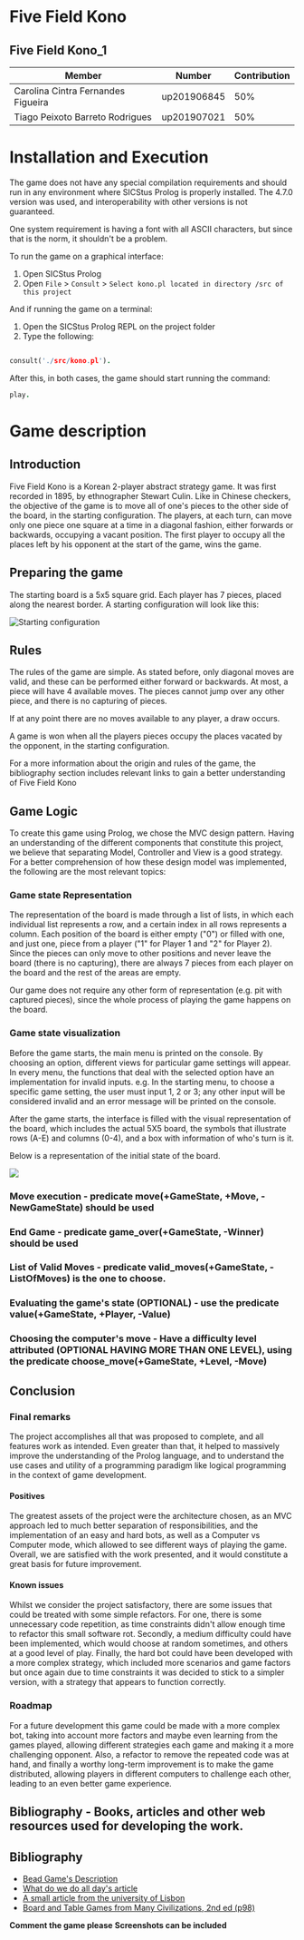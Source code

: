 # Five Field Kono

## Five Field Kono_1

| Member                             | Number      | Contribution |
| ---------------------------------- | ----------- | ------------ |
| Carolina Cintra Fernandes Figueira | up201906845 | 50%          |
| Tiago Peixoto Barreto Rodrigues    | up201907021 | 50%          |

# Installation and Execution

The game does not have any special compilation requirements and should run in any environment where SICStus Prolog is properly installed. The 4.7.0 version was used, and interoperability with other versions is not guaranteed.

One system requirement is having a font with all ASCII characters, but since that is the norm, it shouldn't be a problem.

To run the game on a graphical interface:

1. Open SICStus Prolog
2. Open `File` > `Consult` > `Select kono.pl located in directory /src of this project`

And if running the game on a terminal:

1. Open the SICStus Prolog REPL on the project folder
2. Type the following:

```prolog

consult('./src/kono.pl').

```

After this, in both cases, the game should start running the command:

```prolog
play.
```

# Game description

## Introduction

Five Field Kono is a Korean 2-player abstract strategy game. It was first recorded in 1895, by ethnographer Stewart Culin. Like in Chinese checkers, the objective of the game is to move all of one's pieces to the other side of the board, in the starting configuration. The players, at each turn, can move only one piece one square at a time in a diagonal fashion, either forwards or backwards, occupying a vacant position. The first player to occupy all the places left by his opponent at the start of the game, wins the game.

## Preparing the game

The starting board is a 5x5 square grid. Each player has 7 pieces, placed along the nearest border. A starting configuration will look like this:

![Starting configuration](./images/starting-configuration.jpg)

## Rules

The rules of the game are simple. As stated before, only diagonal moves are valid, and these can be performed either forward or backwards. At most, a piece will have 4 available moves. The pieces cannot jump over any other piece, and there is no capturing of pieces.

If at any point there are no moves available to any player, a draw occurs.

A game is won when all the players pieces occupy the places vacated by the opponent, in the starting configuration.

For a more information about the origin and rules of the game, the bibliography section includes relevant links to gain a better understanding of Five Field Kono

## Game Logic

To create this game using Prolog, we chose the MVC design pattern. Having an understanding of the different components that constitute this project, we believe that separating Model, Controller and View is a good strategy. For a better comprehension of how these design model was implemented, the following are the most relevant topics:

### Game state Representation

The representation of the board is made through a list of lists, in which each individual list represents a row, and a certain index in all rows represents a column. Each position of the board is either empty ("0") or filled with one, and just one, piece from a player ("1" for Player 1 and "2" for Player 2). Since the pieces can only move to other positions and never leave the board (there is no capturing), there are always 7 pieces from each player on the board and the rest of the areas are empty.

Our game does not require any other form of representation (e.g. pit with captured pieces), since the whole process of playing the game happens on the board.

### Game state visualization

Before the game starts, the main menu is printed on the console. By choosing an option, different views for particular game settings will appear. In every menu, the functions that deal with the selected option have an implementation for invalid inputs. e.g. In the starting menu, to choose a specific game setting, the user must input 1, 2 or 3; any other input will be considered invalid and an error message will be printed on the console.

After the game starts, the interface is filled with the visual representation of the board, which includes the actual 5X5 board, the symbols that illustrate rows (A-E) and columns (0-4), and a box with information of who's turn is it.

Below is a representation of the initial state of the board.

![](./images/initial_board.png)

### Move execution - predicate move(+GameState, +Move, -NewGameState) should be used

### End Game - predicate game_over(+GameState, -Winner) should be used

### List of Valid Moves - predicate valid_moves(+GameState, -ListOfMoves) is the one to choose.

### Evaluating the game's state (OPTIONAL) - use the predicate value(+GameState, +Player, -Value)

### Choosing the computer's move - Have a difficulty level attributed (OPTIONAL HAVING MORE THAN ONE LEVEL), using the predicate choose_move(+GameState, +Level, -Move)

## Conclusion

### Final remarks

The project accomplishes all that was proposed to complete, and all features work as intended. Even greater than that, it helped to massively improve the understanding of the Prolog language, and to understand the use cases and utility of a programming paradigm like logical programming in the context of game development.

#### Positives

The greatest assets of the project were the architecture chosen, as an MVC approach led to much better separation of responsibilities, and the implementation of an easy and hard bots, as well as a Computer vs Computer mode, which allowed to see different ways of playing the game. Overall, we are satisfied with the work presented, and it would constitute a great basis for future improvement.

#### Known issues

Whilst we consider the project satisfactory, there are some issues that could be treated with some simple refactors. For one, there is some unnecessary code repetition, as time constraints didn't allow enough time to refactor this small software rot. Secondly, a medium difficulty could have been implemented, which would choose at random sometimes, and others at a good level of play. Finally, the hard bot could have been developed with a more complex strategy, which included more scenarios and game factors but once again due to time constraints it was decided to stick to a simpler version, with a strategy that appears to function correctly.

### Roadmap

For a future development this game could be made with a more complex bot, taking into account more factors and maybe even learning from the games played, allowing different strategies each game and making it a more challenging opponent. Also, a refactor to remove the repeated code was at hand, and finally a worthy long-term improvement is to make the game distributed, allowing players in different computers to challenge each other, leading to an even better game experience.

## Bibliography - Books, articles and other web resources used for developing the work.

## Bibliography

- [Bead Game's Description](https://bead.game/games/traditional/five-field-kono)
- [What do we do all day's article](https://www.whatdowedoallday.com/five-field-kono/)
- [A small article from the university of Lisbon](https://www.di.fc.ul.pt/~jpn/gv/kono.htm)
- [Board and Table Games from Many Civilizations, 2nd ed (p98)](https://ia801606.us.archive.org/33/items/B-001-002-771/B-001-002-771.pdf)

**Comment the game please**
**Screenshots can be included**

